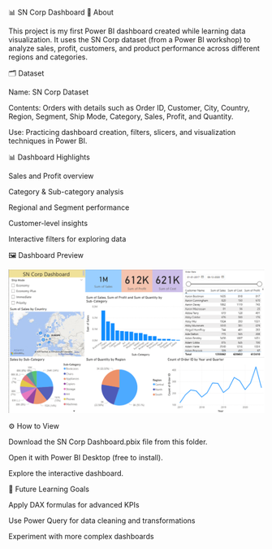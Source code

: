 📊 SN Corp Dashboard
📌 About

This project is my first Power BI dashboard created while learning data visualization. It uses the SN Corp dataset (from a Power BI workshop) to analyze sales, profit, customers, and product performance across different regions and categories.

🗂 Dataset

Name: SN Corp Dataset

Contents: Orders with details such as Order ID, Customer, City, Country, Region, Segment, Ship Mode, Category, Sales, Profit, and Quantity.

Use: Practicing dashboard creation, filters, slicers, and visualization techniques in Power BI.

📊 Dashboard Highlights

Sales and Profit overview

Category & Sub-category analysis

Regional and Segment performance

Customer-level insights

Interactive filters for exploring data

🖼 Dashboard Preview

<img src="SN Corp.png" alt="Dashboard Preview" width="600">

⚙️ How to View

Download the SN Corp Dashboard.pbix file from this folder.

Open it with Power BI Desktop (free to install).

Explore the interactive dashboard.

🔮 Future Learning Goals

Apply DAX formulas for advanced KPIs

Use Power Query for data cleaning and transformations

Experiment with more complex dashboards
